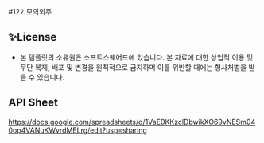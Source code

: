 #12기모의외주
## ✨License
- 본 템플릿의 소유권은 소프트스퀘어드에 있습니다. 본 자료에 대한 상업적 이용 및 무단 복제, 배포 및 변경을 원칙적으로 금지하며 이를 위반할 때에는 형사처벌을 받을 수 있습니다.
## API Sheet
https://docs.google.com/spreadsheets/d/1VaE0KKzclDbwikXO69vNESm040op4VANuKWvrdMELrg/edit?usp=sharing
